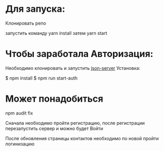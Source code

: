 # Для запуска: 
Клонировать репо

запустить команду yarn install затем yarn start

# Чтобы заработала Авторизация:

Необходимо клонировать и запустить [json-server](https://github.com/mastersu83/json-server-new.git)
Установка:

$ npm install
$ npm run start-auth

# Может понадобиться 
npm audit fix

Сначала необходимо пройти регистрацию, после регистрации перезапустить сервер и можно будет Войти

После обновления страницы контактов необходимо по новой пройти логинизацию




